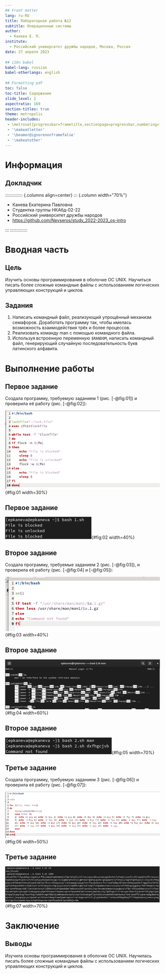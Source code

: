 ```yaml
---
## Front matter
lang: ru-RU
title: Лабораторная работа №12
subtitle: Операционные системы
author:
  - Канева Е. П.
institute:
  - Российский университет дружбы народов, Москва, Россия
date: 27 апреля 2023

## i18n babel
babel-lang: russian
babel-otherlangs: english

## Formatting pdf
toc: false
toc-title: Содержание
slide_level: 2
aspectratio: 169
section-titles: true
theme: metropolis
header-includes:
 - \metroset{progressbar=frametitle,sectionpage=progressbar,numbering=fraction}
 - '\makeatletter'
 - '\beamer@ignorenonframefalse'
 - '\makeatother'
---
```


# Информация

## Докладчик

:::::::::::::: {.columns align=center}
::: {.column width="70%"}

  * Канева Екатерина Павловна
  * Студентка группы НКАбд-02-22
  * Российский университет дружбы народов
  * <https://github.com/Nevseros/study_2022-2023_os-intro>

:::
::::::::::::::

# Вводная часть

## Цель

Изучить основы программирования в оболочке ОС UNIX. Научиться писать более сложные командные файлы с использованием логических управляющих конструкций и циклов.

## Задания

1. Написать командный файл, реализующий упрощённый механизм семафоров. Доработать программу так, чтобы имелась возможность взаимодействия трёх и более процессов.
2. Реализовать команду man с помощью командного файла.
3. Используя встроенную переменную `$RANDOM`, написать командный файл, генерирующий случайную последовательность букв латинского алфавита.

# Выполнение работы

## Первое задание

Создала программу, требуемую заданием 1 (рис. [-@fig:01]) и проверила её работу (рис. [-@fig:02]):

![Программа 1.](image/01.png){#fig:01 width=30%}

## Первое задание

![Проверка работы.](image/02.png){#fig:02 width=40%}

## Второе задание

Создала программу, требуемые заданием 2 (рис. [-@fig:03]), и проверила её работу (рис. [-@fig:04] и [-@fig:05]):

![Программа 2.](image/03.png){#fig:03 width=40%}

## Второе задание

![Проверка работы.](image/04.png){#fig:04 width=60%}

## Второе задание

![Проверка работы](image/05.png){#fig:05 width=70%}

## Третье задание

Создала программу, требуемую заданием 3 (рис. [-@fig:06]) и проверила её работу (рис. [-@fig:07]):

![Программа 3.](image/06.png){#fig:06 width=50%}

## Третье задание

![Проверка работы.](image/07.png){#fig:07 width=70%}

# Заключение

## Выводы

Изучила основы программирования в оболочке ОС UNIX. Научилась писать более сложные командные файлы с использованием логических управляющих конструкций и циклов.
